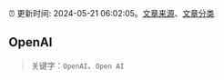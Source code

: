 :alarm_clock: 更新时间: 2024-05-21 06:02:05。[文章来源](/README.md)、[文章分类](/TAGS.md)

## OpenAI


> 关键字：`OpenAI`、`Open AI`



